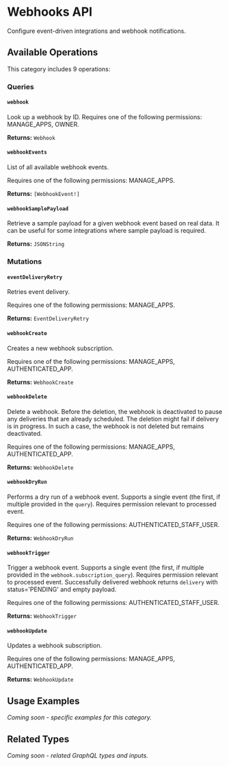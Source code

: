 # Webhooks API

Configure event-driven integrations and webhook notifications.

## Available Operations

This category includes 9 operations:

### Queries

#### `webhook`

Look up a webhook by ID. Requires one of the following permissions: MANAGE_APPS, OWNER.

**Returns:** `Webhook`

#### `webhookEvents`

List of all available webhook events.
  
  Requires one of the following permissions: MANAGE_APPS.

**Returns:** `[WebhookEvent!]`

#### `webhookSamplePayload`

Retrieve a sample payload for a given webhook event based on real data. It can be useful for some integrations where sample payload is required.

**Returns:** `JSONString`

### Mutations

#### `eventDeliveryRetry`

Retries event delivery. 
  
  Requires one of the following permissions: MANAGE_APPS.

**Returns:** `EventDeliveryRetry`

#### `webhookCreate`

Creates a new webhook subscription. 
  
  Requires one of the following permissions: MANAGE_APPS, AUTHENTICATED_APP.

**Returns:** `WebhookCreate`

#### `webhookDelete`

Delete a webhook. Before the deletion, the webhook is deactivated to pause any deliveries that are already scheduled. The deletion might fail if delivery is in progress. In such a case, the webhook is not deleted but remains deactivated. 
  
  Requires one of the following permissions: MANAGE_APPS, AUTHENTICATED_APP.

**Returns:** `WebhookDelete`

#### `webhookDryRun`

Performs a dry run of a webhook event. Supports a single event (the first, if multiple provided in the `query`). Requires permission relevant to processed event. 
  
  Requires one of the following permissions: AUTHENTICATED_STAFF_USER.

**Returns:** `WebhookDryRun`

#### `webhookTrigger`

Trigger a webhook event. Supports a single event (the first, if multiple provided in the `webhook.subscription_query`). Requires permission relevant to processed event. Successfully delivered webhook returns `delivery` with status='PENDING' and empty payload. 
  
  Requires one of the following permissions: AUTHENTICATED_STAFF_USER.

**Returns:** `WebhookTrigger`

#### `webhookUpdate`

Updates a webhook subscription. 
  
  Requires one of the following permissions: MANAGE_APPS, AUTHENTICATED_APP.

**Returns:** `WebhookUpdate`

## Usage Examples

*Coming soon - specific examples for this category.*

## Related Types

*Coming soon - related GraphQL types and inputs.*
